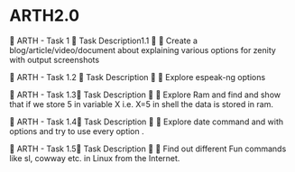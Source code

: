 # ARTH2.0

🔹 ARTH - Task 1 🔹
Task Description1.1 📄
 📌 Create a blog/article/video/document about explaining various options for zenity with output screenshots

🔹 ARTH - Task 1.2 🔹
Task Description 📄
 📌 Explore espeak-ng options

🔹 ARTH - Task 1.3🔹
Task Description 📄
 📌 Explore Ram and find and show that if we store 5 in variable X i.e. X=5 in shell the data is stored in ram.
 
🔹 ARTH - Task 1.4🔹
Task Description 📄
 📌 Explore date command and with options and try to use every option .

🔹 ARTH - Task 1.5🔹
Task Description 📄
 📌 Find out different Fun commands like sl, cowway etc. in Linux from the Internet.
